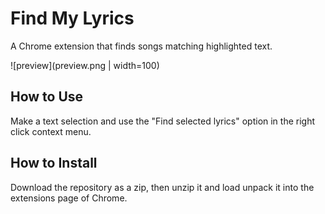 # Find My Lyrics
A Chrome extension that finds songs matching highlighted text.

![preview](preview.png | width=100)

## How to Use
Make a text selection and use the "Find selected lyrics" option in the right click context menu.

## How to Install
Download the repository as a zip, then unzip it and load unpack it into the extensions page of Chrome.
